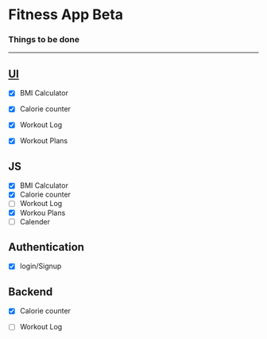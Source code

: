 # Fitness App Beta

### Things to be done 
---

## [UI](https://www.figma.com/file/JAKUaHycj2kqfEwmuhF3qL/Untitled?type=design&node-id=0%3A1&mode=design&t=CVfFZgfHrvCE0FLt-1)
- [x] BMI Calculator
- [x] Calorie counter
- [x] Workout Log
- [x] Workout Plans


## JS
- [x] BMI Calculator
- [x] Calorie counter
- [ ] Workout Log
- [x] Workou Plans
- [ ] Calender

## Authentication
- [x]  login/Signup

## Backend
- [x] Calorie counter
- [ ] Workout Log


